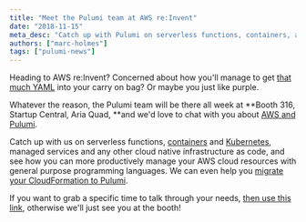 ```yaml
---
title: "Meet the Pulumi team at AWS re:Invent"
date: "2018-11-15"
meta_desc: "Catch up with Pulumi on serverless functions, containers, and Kubernetes at AWS re:invent."
authors: ["marc-holmes"]
tags: ["pulumi-news"]
---
```


Heading to AWS re:Invent? Concerned about how you'll manage to get
[that much YAML](/cloudformation) into your carry
on bag? Or maybe you just like purple.

Whatever the reason, the Pulumi team will be there all week at **Booth
316, Startup Central, Aria Quad, **and we'd love to chat with you about
[AWS and Pulumi](/crosswalk/aws).

Catch up with us on serverless functions, [containers](/containers) and
[Kubernetes](/kubernetes), managed services and
any other cloud native infrastructure as code, and see how you can more
productively manage your AWS cloud resources with general purpose
programming languages. We can even help you
[migrate your CloudFormation to Pulumi](/cloudformation).

If you want to grab a specific time to talk through your needs,
[then use this link](https://info.pulumi.com/meetings/team-pulumi/aws-reinvent-catchup),
otherwise we'll just see you at the booth!
<!--more-->
